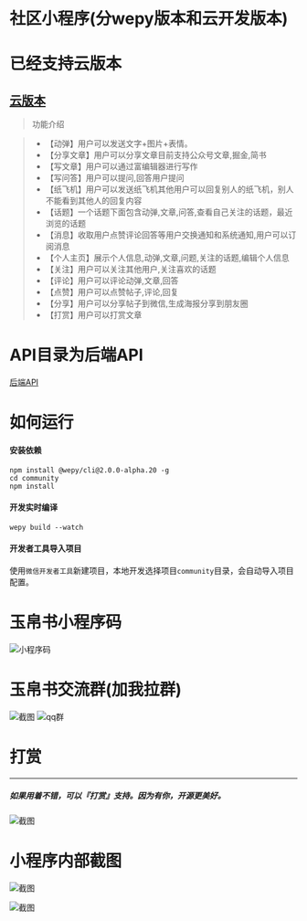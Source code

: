 # 社区小程序(分wepy版本和云开发版本)

# 已经支持云版本
[云版本](https://github.com/liubin1592/community/tree/master/miniprogram-cloud)
---
> 功能介绍

> + 【动弹】用户可以发送文字+图片+表情。
> + 【分享文章】用户可以分享文章目前支持公众号文章,掘金,简书
> + 【写文章】用户可以通过富编辑器进行写作
> + 【写问答】用户可以提问,回答用户提问
> + 【纸飞机】用户可以发送纸飞机其他用户可以回复别人的纸飞机，别人不能看到其他人的回复内容
> + 【话题】一个话题下面包含动弹,文章,问答,查看自己关注的话题，最近浏览的话题
> + 【消息】收取用户点赞评论回答等用户交换通知和系统通知,用户可以订阅消息
> + 【个人主页】展示个人信息,动弹,文章,问题,关注的话题,编辑个人信息
> + 【关注】用户可以关注其他用户,关注喜欢的话题
> + 【评论】用户可以评论动弹,文章,回答
> + 【点赞】用户可以点赞帖子,评论,回复
> + 【分享】用户可以分享帖子到微信,生成海报分享到朋友圈
> + 【打赏】用户可以打赏文章

# API目录为后端API
[后端API](https://github.com/liubin1592/community/tree/master/api)

# 如何运行

#### 安装依赖

```console
npm install @wepy/cli@2.0.0-alpha.20 -g
cd community
npm install
```

#### 开发实时编译

```console
wepy build --watch
```

#### 开发者工具导入项目

使用`微信开发者工具`新建项目，本地开发选择项目`community`目录，会自动导入项目配置。

# 玉帛书小程序码

![小程序码](https://www.wutuobangxinyougou.com/images/qr.jpg)


# 玉帛书交流群(加我拉群)

![截图](https://www.wutuobangxinyougou.com/images/user.png)
![qq群](https://www.wutuobangxinyougou.com/images/qq.png)

# 打赏
---
##### 如果用着不错，可以『打赏』支持。因为有你，开源更美好。

![截图](https://www.wutuobangxinyougou.com/pay.png)

# 小程序内部截图

![截图](https://www.wutuobangxinyougou.com/images/screenshot_2.jpg)

![截图](https://www.wutuobangxinyougou.com/images/screenshot_1.jpg)
